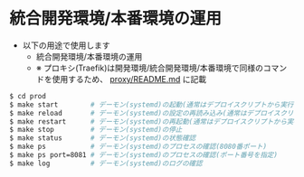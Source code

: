 # 統合開発環境/本番環境の運用

- 以下の用途で使用します
    - 統合開発環境/本番環境の運用
    - ※ プロキシ(Traefik)は開発環境/統合開発環境/本番環境で同様のコマンドを使用するため、 [proxy/README.md](../proxy/README.md) に記載

```bash
$ cd prod
$ make start        # デーモン(systemd)の起動(通常はデプロイスクリプトから実行されます)
$ make reload       # デーモン(systemd)の設定の再読み込み(通常はデプロイスクリプトから実行されます)
$ make restart      # デーモン(systemd)の再起動(通常はデプロイスクリプトから実行されます)
$ make stop         # デーモン(systemd)の停止
$ make status       # デーモン(systemd)の状態確認
$ make ps           # デーモン(systemd)のプロセスの確認(8080番ポート)
$ make ps port=8081 # デーモン(systemd)のプロセスの確認(ポート番号を指定)
$ make log          # デーモン(systemd)のログの確認
```
